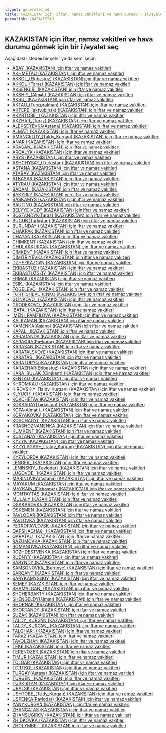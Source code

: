 ```yaml
---
layout: generated_md
title: KAZAKISTAN için iftar, namaz vakitleri ve hava durumu - il/eyalet seç
permalink: /KAZAKISTAN
---
```


## KAZAKISTAN için iftar, namaz vakitleri ve hava durumu  görmek için bir il/eyalet seç

Aşağıdaki listeden bir şehir ya da semt seçin


* [ABAY (KAZAKISTAN) için iftar ve namaz vakitleri](/KAZAKISTAN/ABAY)
* [AKHMETAU (KAZAKISTAN) için iftar ve namaz vakitleri](/KAZAKISTAN/AKHMETAU)
* [AKKOL_(Ekibastuz) (KAZAKISTAN) için iftar ve namaz vakitleri](/KAZAKISTAN/AKKOL_(Ekibastuz))
* [AKKOL_(Taraz) (KAZAKISTAN) için iftar ve namaz vakitleri](/KAZAKISTAN/AKKOL_(Taraz))
* [AKSENGIR_ (KAZAKISTAN) için iftar ve namaz vakitleri](/KAZAKISTAN/AKSENGIR_)
* [AKSHIY_(Almatı) (KAZAKISTAN) için iftar ve namaz vakitleri](/KAZAKISTAN/AKSHIY_(Almatı))
* [AKSU_ (KAZAKISTAN) için iftar ve namaz vakitleri](/KAZAKISTAN/AKSU_)
* [AKTAU_(Tupqarakhan) (KAZAKISTAN) için iftar ve namaz vakitleri](/KAZAKISTAN/AKTAU_(Tupqarakhan))
* [AKTEPE_(aktyubinsk) (KAZAKISTAN) için iftar ve namaz vakitleri](/KAZAKISTAN/AKTEPE_(aktyubinsk))
* [AKYRTOBE_ (KAZAKISTAN) için iftar ve namaz vakitleri](/KAZAKISTAN/AKYRTOBE_)
* [AKZHAR_(Taraz) (KAZAKISTAN) için iftar ve namaz vakitleri](/KAZAKISTAN/AKZHAR_(Taraz))
* [ALEKSEYEVKA(Astana) (KAZAKISTAN) için iftar ve namaz vakitleri](/KAZAKISTAN/ALEKSEYEVKA(Astana))
* [ALMATI (KAZAKISTAN) için iftar ve namaz vakitleri](/KAZAKISTAN/ALMATI)
* [AMANGELDY_(Taldy_Kurgan) (KAZAKISTAN) için iftar ve namaz vakitleri](/KAZAKISTAN/AMANGELDY_(Taldy_Kurgan))
* [ANAR (KAZAKISTAN) için iftar ve namaz vakitleri](/KAZAKISTAN/ANAR)
* [ARASAN_ (KAZAKISTAN) için iftar ve namaz vakitleri](/KAZAKISTAN/ARASAN_)
* [ARQALYK (KAZAKISTAN) için iftar ve namaz vakitleri](/KAZAKISTAN/ARQALYK)
* [ARYS (KAZAKISTAN) için iftar ve namaz vakitleri](/KAZAKISTAN/ARYS)
* [ASHCHYSAY_(Turkistan) (KAZAKISTAN) için iftar ve namaz vakitleri](/KAZAKISTAN/ASHCHYSAY_(Turkistan))
* [ASTANA (KAZAKISTAN) için iftar ve namaz vakitleri](/KAZAKISTAN/ASTANA)
* [ATABAY (KAZAKISTAN) için iftar ve namaz vakitleri](/KAZAKISTAN/ATABAY)
* [ATBASAR (KAZAKISTAN) için iftar ve namaz vakitleri](/KAZAKISTAN/ATBASAR)
* [ATYRAU (KAZAKISTAN) için iftar ve namaz vakitleri](/KAZAKISTAN/ATYRAU)
* [BADAM_ (KAZAKISTAN) için iftar ve namaz vakitleri](/KAZAKISTAN/BADAM_)
* [BAKYRLY (KAZAKISTAN) için iftar ve namaz vakitleri](/KAZAKISTAN/BAKYRLY)
* [BASKAMYS (KAZAKISTAN) için iftar ve namaz vakitleri](/KAZAKISTAN/BASKAMYS)
* [BAUTINO (KAZAKISTAN) için iftar ve namaz vakitleri](/KAZAKISTAN/BAUTINO)
* [BELYYE_VODY (KAZAKISTAN) için iftar ve namaz vakitleri](/KAZAKISTAN/BELYYE_VODY)
* [BOSTANDYK(Taraz) (KAZAKISTAN) için iftar ve namaz vakitleri](/KAZAKISTAN/BOSTANDYK(Taraz))
* [BUGUN(Turkistan) (KAZAKISTAN) için iftar ve namaz vakitleri](/KAZAKISTAN/BUGUN(Turkistan))
* [BURUNDAY (KAZAKISTAN) için iftar ve namaz vakitleri](/KAZAKISTAN/BURUNDAY)
* [CHAKPAK (KAZAKISTAN) için iftar ve namaz vakitleri](/KAZAKISTAN/CHAKPAK)
* [CHAYAN (KAZAKISTAN) için iftar ve namaz vakitleri](/KAZAKISTAN/CHAYAN)
* [CHIMKENT (KAZAKISTAN) için iftar ve namaz vakitleri](/KAZAKISTAN/CHIMKENT)
* [CHULAKKURGAN (KAZAKISTAN) için iftar ve namaz vakitleri](/KAZAKISTAN/CHULAKKURGAN)
* [CIMKENT (KAZAKISTAN) için iftar ve namaz vakitleri](/KAZAKISTAN/CIMKENT)
* [DIMITRIYEVKA (KAZAKISTAN) için iftar ve namaz vakitleri](/KAZAKISTAN/DIMITRIYEVKA)
* [DZHEZKAZGAN (KAZAKISTAN) için iftar ve namaz vakitleri](/KAZAKISTAN/DZHEZKAZGAN)
* [EKIBASTUZ (KAZAKISTAN) için iftar ve namaz vakitleri](/KAZAKISTAN/EKIBASTUZ)
* [EKIBASTUZSKIY (KAZAKISTAN) için iftar ve namaz vakitleri](/KAZAKISTAN/EKIBASTUZSKIY)
* [ERMAK (KAZAKISTAN) için iftar ve namaz vakitleri](/KAZAKISTAN/ERMAK)
* [ESIK_ (KAZAKISTAN) için iftar ve namaz vakitleri](/KAZAKISTAN/ESIK_)
* [FOGELEVO_ (KAZAKISTAN) için iftar ve namaz vakitleri](/KAZAKISTAN/FOGELEVO_)
* [FORT_SHEVCHENKO (KAZAKISTAN) için iftar ve namaz vakitleri](/KAZAKISTAN/FORT_SHEVCHENKO)
* [GLINKOVO_ (KAZAKISTAN) için iftar ve namaz vakitleri](/KAZAKISTAN/GLINKOVO_)
* [GRODEKOVO_ (KAZAKISTAN) için iftar ve namaz vakitleri](/KAZAKISTAN/GRODEKOVO_)
* [IBATA_ (KAZAKISTAN) için iftar ve namaz vakitleri](/KAZAKISTAN/IBATA_)
* [IMENI_PAMFILOVA (KAZAKISTAN) için iftar ve namaz vakitleri](/KAZAKISTAN/IMENI_PAMFILOVA)
* [KALKAMAN (KAZAKISTAN) için iftar ve namaz vakitleri](/KAZAKISTAN/KALKAMAN)
* [KAMENKA(Astana) (KAZAKISTAN) için iftar ve namaz vakitleri](/KAZAKISTAN/KAMENKA(Astana))
* [KAPAL_ (KAZAKISTAN) için iftar ve namaz vakitleri](/KAZAKISTAN/KAPAL_)
* [KARAGANDA (KAZAKISTAN) için iftar ve namaz vakitleri](/KAZAKISTAN/KARAGANDA)
* [KARAOBA(Pavlodar) (KAZAKISTAN) için iftar ve namaz vakitleri](/KAZAKISTAN/KARAOBA(Pavlodar))
* [KARASAN (KAZAKISTAN) için iftar ve namaz vakitleri](/KAZAKISTAN/KARASAN)
* [KARATALSKOYE (KAZAKISTAN) için iftar ve namaz vakitleri](/KAZAKISTAN/KARATALSKOYE)
* [KARATAS_ (KAZAKISTAN) için iftar ve namaz vakitleri](/KAZAKISTAN/KARATAS_)
* [KARATURYQ (KAZAKISTAN) için iftar ve namaz vakitleri](/KAZAKISTAN/KARATURYQ)
* [KARAZHAR(Ekibastuz) (KAZAKISTAN) için iftar ve namaz vakitleri](/KAZAKISTAN/KARAZHAR(Ekibastuz))
* [KARA_BULAK_(Cimkent) (KAZAKISTAN) için iftar ve namaz vakitleri](/KAZAKISTAN/KARA_BULAK_(Cimkent))
* [KENTAU (KAZAKISTAN) için iftar ve namaz vakitleri](/KAZAKISTAN/KENTAU)
* [KHROMKAU (KAZAKISTAN) için iftar ve namaz vakitleri](/KAZAKISTAN/KHROMKAU)
* [KIROVSKIY_(Taldy_Kurgan) (KAZAKISTAN) için iftar ve namaz vakitleri](/KAZAKISTAN/KIROVSKIY_(Taldy_Kurgan))
* [KLYUCHI (KAZAKISTAN) için iftar ve namaz vakitleri](/KAZAKISTAN/KLYUCHI)
* [KOKCHETAV (KAZAKISTAN) için iftar ve namaz vakitleri](/KAZAKISTAN/KOKCHETAV)
* [KOKSARAY(Turkistan) (KAZAKISTAN) için iftar ve namaz vakitleri](/KAZAKISTAN/KOKSARAY(Turkistan))
* [KOPA(Almatı)_ (KAZAKISTAN) için iftar ve namaz vakitleri](/KAZAKISTAN/KOPA(Almatı)_)
* [KORYAKOVKA (KAZAKISTAN) için iftar ve namaz vakitleri](/KAZAKISTAN/KORYAKOVKA)
* [KOSCHAGYL (KAZAKISTAN) için iftar ve namaz vakitleri](/KAZAKISTAN/KOSCHAGYL)
* [KRASNOZNAMENKA (KAZAKISTAN) için iftar ve namaz vakitleri](/KAZAKISTAN/KRASNOZNAMENKA)
* [KUMKENT (KAZAKISTAN) için iftar ve namaz vakitleri](/KAZAKISTAN/KUMKENT)
* [KUSTANAY (KAZAKISTAN) için iftar ve namaz vakitleri](/KAZAKISTAN/KUSTANAY)
* [KYZYK (KAZAKISTAN) için iftar ve namaz vakitleri](/KAZAKISTAN/KYZYK)
* [KYZYLAGASH_(Taldy_Kurgan) (KAZAKISTAN) için iftar ve namaz vakitleri](/KAZAKISTAN/KYZYLAGASH_(Taldy_Kurgan))
* [KYZYLORDA (KAZAKISTAN) için iftar ve namaz vakitleri](/KAZAKISTAN/KYZYLORDA)
* [LENGER_ (KAZAKISTAN) için iftar ve namaz vakitleri](/KAZAKISTAN/LENGER_)
* [LENINSKIY_(Pavlodar) (KAZAKISTAN) için iftar ve namaz vakitleri](/KAZAKISTAN/LENINSKIY_(Pavlodar))
* [LUGOVOE_ (KAZAKISTAN) için iftar ve namaz vakitleri](/KAZAKISTAN/LUGOVOE_)
* [MARINOVKA(Astana) (KAZAKISTAN) için iftar ve namaz vakitleri](/KAZAKISTAN/MARINOVKA(Astana))
* [MAYAKUM (KAZAKISTAN) için iftar ve namaz vakitleri](/KAZAKISTAN/MAYAKUM)
* [MAYKAIN_(Ekibastuz) (KAZAKISTAN) için iftar ve namaz vakitleri](/KAZAKISTAN/MAYKAIN_(Ekibastuz))
* [MONTAYTAS (KAZAKISTAN) için iftar ve namaz vakitleri](/KAZAKISTAN/MONTAYTAS)
* [MULALY (KAZAKISTAN) için iftar ve namaz vakitleri](/KAZAKISTAN/MULALY)
* [OSAKAROVKA (KAZAKISTAN) için iftar ve namaz vakitleri](/KAZAKISTAN/OSAKAROVKA)
* [OSKEMEN (KAZAKISTAN) için iftar ve namaz vakitleri](/KAZAKISTAN/OSKEMEN)
* [PAVLODAR (KAZAKISTAN) için iftar ve namaz vakitleri](/KAZAKISTAN/PAVLODAR)
* [PAVLOVKA (KAZAKISTAN) için iftar ve namaz vakitleri](/KAZAKISTAN/PAVLOVKA)
* [PETROPAVLOVSK (KAZAKISTAN) için iftar ve namaz vakitleri](/KAZAKISTAN/PETROPAVLOVSK)
* [QAPSHAQHAG_ (KAZAKISTAN) için iftar ve namaz vakitleri](/KAZAKISTAN/QAPSHAQHAG_)
* [QARATAU_ (KAZAKISTAN) için iftar ve namaz vakitleri](/KAZAKISTAN/QARATAU_)
* [RAZUMOVKA (KAZAKISTAN) için iftar ve namaz vakitleri](/KAZAKISTAN/RAZUMOVKA)
* [ROMANOVKA (KAZAKISTAN) için iftar ve namaz vakitleri](/KAZAKISTAN/ROMANOVKA)
* [ROZHDESTVENKA (KAZAKISTAN) için iftar ve namaz vakitleri](/KAZAKISTAN/ROZHDESTVENKA)
* [RUDNYY (KAZAKISTAN) için iftar ve namaz vakitleri](/KAZAKISTAN/RUDNYY)
* [SABYNDY (KAZAKISTAN) için iftar ve namaz vakitleri](/KAZAKISTAN/SABYNDY)
* [SAMSONOVKA_(Burnoye) (KAZAKISTAN) için iftar ve namaz vakitleri](/KAZAKISTAN/SAMSONOVKA_(Burnoye))
* [SARQANT (KAZAKISTAN) için iftar ve namaz vakitleri](/KAZAKISTAN/SARQANT)
* [SARYKAMYSSKIY (KAZAKISTAN) için iftar ve namaz vakitleri](/KAZAKISTAN/SARYKAMYSSKIY)
* [SEMEY (KAZAKISTAN) için iftar ve namaz vakitleri](/KAZAKISTAN/SEMEY)
* [SHAMALGAN_ (KAZAKISTAN) için iftar ve namaz vakitleri](/KAZAKISTAN/SHAMALGAN_)
* [SHCHERBAKTY (KAZAKISTAN) için iftar ve namaz vakitleri](/KAZAKISTAN/SHCHERBAKTY)
* [SHENGELDY(Almatı) (KAZAKISTAN) için iftar ve namaz vakitleri](/KAZAKISTAN/SHENGELDY(Almatı))
* [SHORNAK (KAZAKISTAN) için iftar ve namaz vakitleri](/KAZAKISTAN/SHORNAK)
* [SHORTANDY (KAZAKISTAN) için iftar ve namaz vakitleri](/KAZAKISTAN/SHORTANDY)
* [SUZAK (KAZAKISTAN) için iftar ve namaz vakitleri](/KAZAKISTAN/SUZAK)
* [TALDY_KURGAN (KAZAKISTAN) için iftar ve namaz vakitleri](/KAZAKISTAN/TALDY_KURGAN)
* [TALDY_KURGAN_ (KAZAKISTAN) için iftar ve namaz vakitleri](/KAZAKISTAN/TALDY_KURGAN_)
* [TALGHAR_ (KAZAKISTAN) için iftar ve namaz vakitleri](/KAZAKISTAN/TALGHAR_)
* [TARAZ (KAZAKISTAN) için iftar ve namaz vakitleri](/KAZAKISTAN/TARAZ)
* [TAVOLZHAN (KAZAKISTAN) için iftar ve namaz vakitleri](/KAZAKISTAN/TAVOLZHAN)
* [TEKE (KAZAKISTAN) için iftar ve namaz vakitleri](/KAZAKISTAN/TEKE)
* [TERENOZEK (KAZAKISTAN) için iftar ve namaz vakitleri](/KAZAKISTAN/TERENOZEK)
* [TIMUR (KAZAKISTAN) için iftar ve namaz vakitleri](/KAZAKISTAN/TIMUR)
* [TOLGAR (KAZAKISTAN) için iftar ve namaz vakitleri](/KAZAKISTAN/TOLGAR)
* [TORTKOL (KAZAKISTAN) için iftar ve namaz vakitleri](/KAZAKISTAN/TORTKOL)
* [TURGAY(Astana) (KAZAKISTAN) için iftar ve namaz vakitleri](/KAZAKISTAN/TURGAY(Astana))
* [TURGEN_ (KAZAKISTAN) için iftar ve namaz vakitleri](/KAZAKISTAN/TURGEN_)
* [TURKISTAN (KAZAKISTAN) için iftar ve namaz vakitleri](/KAZAKISTAN/TURKISTAN)
* [URALSK (KAZAKISTAN) için iftar ve namaz vakitleri](/KAZAKISTAN/URALSK)
* [USHTOBE_(Taldy_Kurgan) (KAZAKISTAN) için iftar ve namaz vakitleri](/KAZAKISTAN/USHTOBE_(Taldy_Kurgan))
* [USPENKA(Pavlodar) (KAZAKISTAN) için iftar ve namaz vakitleri](/KAZAKISTAN/USPENKA(Pavlodar))
* [YANYKURGAN (KAZAKISTAN) için iftar ve namaz vakitleri](/KAZAKISTAN/YANYKURGAN)
* [ZHANGATAS (KAZAKISTAN) için iftar ve namaz vakitleri](/KAZAKISTAN/ZHANGATAS)
* [ZHANSUGIROV (KAZAKISTAN) için iftar ve namaz vakitleri](/KAZAKISTAN/ZHANSUGIROV)
* [ZHIDKOVKA (KAZAKISTAN) için iftar ve namaz vakitleri](/KAZAKISTAN/ZHIDKOVKA)
* [ZHOLYMBET (KAZAKISTAN) için iftar ve namaz vakitleri](/KAZAKISTAN/ZHOLYMBET)